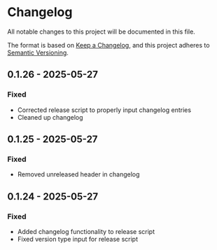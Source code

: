 # Changelog

All notable changes to this project will be documented in this file.

The format is based on [Keep a Changelog](https://keepachangelog.com/en/1.0.0/),
and this project adheres to [Semantic Versioning](https://semver.org/spec/v2.0.0.html).


## 0.1.26 - 2025-05-27

### Fixed
- Corrected release script to properly input changelog entries
- Cleaned up changelog


## 0.1.25 - 2025-05-27

### Fixed
- Removed unreleased header in changelog

## 0.1.24 - 2025-05-27

### Fixed
- Added changelog functionality to release script
- Fixed version type input for release script
